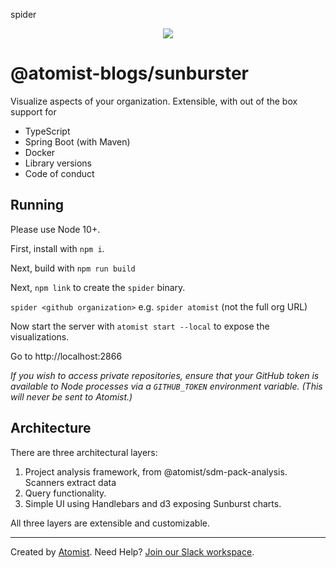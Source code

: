 spider<p align="center">
  <img src="https://images.atomist.com/sdm/SDM-Logo-Dark.png">
</p>

# @atomist-blogs/sunburster

Visualize aspects of your organization. Extensible, with out of the box
support for 

- TypeScript
- Spring Boot (with Maven)
- Docker
- Library versions
- Code of conduct

## Running

Please use Node 10+.

First, install with `npm i`.

Next, build with `npm run build`

Next, `npm link` to create the `spider` binary.

`spider <github organization>` e.g. `spider atomist` (not the full org URL)

Now start the server with `atomist start --local` to expose the visualizations.

Go to http://localhost:2866

_If you wish to access private repositories, ensure that your GitHub token is available to 
Node processes via a `GITHUB_TOKEN` environment variable. (This will
never be sent to Atomist.)_

## Architecture

There are three architectural layers:

1. Project analysis framework, from @atomist/sdm-pack-analysis. Scanners extract data
2. Query functionality.
3. Simple UI using Handlebars and d3 exposing Sunburst charts.

All three layers are extensible and customizable.

-----

Created by [Atomist][atomist].
Need Help?  [Join our Slack workspace][slack].

[atomist]: https://atomist.com/ (Atomist - How Teams Deliver Software)
[slack]: https://join.atomist.com/ (Atomist Community Slack)

